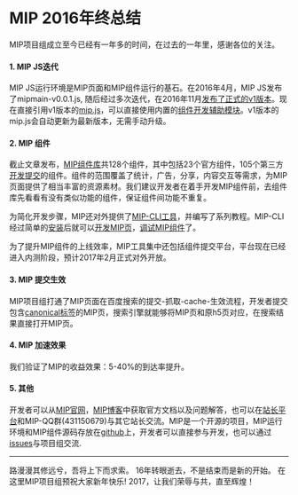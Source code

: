 # MIP 2016年终总结
MIP项目组成立至今已经有一年多的时间，在过去的一年里，感谢各位的关注。

#### 1. MIP JS迭代
MIP JS运行环境是MIP页面和MIP组件运行的基石。在2016年4月，MIP JS发布了mipmain-v0.0.1.js, 随后经过多次迭代，在2016年11月[发布了正式的v1版本](http://www.cnblogs.com/mipengine/p/6077510.html)。现在直接引用v1版本的[mip.js](https://mipcache.bdstatic.com/static/v1/mip.js)，可以直接使用内置的[组件开发辅助模块](https://www.mipengine.org/doc/3-widget/6-help/1-introduce.html)。v1版本的mip.js会自动更新为最新版本，无需手动升级。

#### 2. MIP 组件
截止文章发布，[MIP组件库](https://github.com/mipengine/mip-extensions)共128个组件，其中包括23个官方组件，105个第三方[开发提交](https://www.mipengine.org/doc/2-tech/4-mip-widget.html)的组件。组件的范围覆盖了统计，广告，分享，内容交互等需求，为MIP页面提供了相当丰富的资源素材。我们建议开发者在着手开发MIP组件前，去组件库先看看有没有类似功能的组件，保证组件间功能不重复。  

为简化开发步骤，MIP还对外提供了[MIP-CLI工具](https://github.com/mipengine/mip-cli)，并编写了系列教程。MIP-CLI经过简单的[安装](http://www.cnblogs.com/mipengine/p/mip_cli_1_install.html)后就可以[开发MIP页](http://www.cnblogs.com/mipengine/p/mip_cli_2_page.html)，[调试MIP组件](http://www.cnblogs.com/mipengine/p/mip_cli_3_extension.html)了。

为了提升MIP组件的上线效率，MIP工具集中还包括组件提交平台，平台现在已经进入内测阶段，预计2017年2月正式对外开放。

#### 3. MIP 提交生效
MIP项目组打通了MIP页面在百度搜索的提交-抓取-cache-生效流程，开发者提交包含[canonical标签](http://www.cnblogs.com/mipengine/p/canonical_link.html)的MIP页，搜索引擎就能够将MIP页和原h5页对应，在搜索结果直接打开MIP页。

#### 4. MIP 加速效果
我们验证了MIP的收益效果：5-40%的到达率提升。

#### 5. 其他
开发者可以从[MIP官网](https://www.mipengine.org/)，[MIP博客](http://www.cnblogs.com/mipengine/)中获取官方文档以及问题解答，也可以在[站长平台](zhanzhang.baidu.com/mip/index)和MIP-QQ群(431150679)与其它站长交流。MIP是一个开源的项目，MIP运行环境和MIP组件源码存放在[github](https://github.com/mipengine)上，开发者可以直接参与开发，也可以通过[issues](https://github.com/mipengine/mip-extensions/issues)与项目组交流.

<hr>  
路漫漫其修远兮，吾将上下而求索。 16年转眼逝去，不是结束而是新的开始。       
在这里MIP项目组预祝大家新年快乐! 2017，让我们荣辱与共，直至辉煌！  



